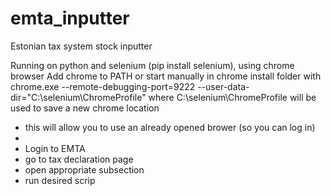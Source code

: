 # emta_inputter
Estonian tax system stock inputter

Running on python and selenium (pip install selenium), using chrome browser
Add chrome to PATH or start manually in chrome install folder with 
chrome.exe --remote-debugging-port=9222 --user-data-dir="C:\selenium\ChromeProfile"
where C:\selenium\ChromeProfile will be used to save a new chrome location
  - this will allow you to use an already opened brower (so you can log in) 
  -
  - Login to EMTA 
  - go to tax declaration page
  - open appropriate subsection 
  - run desired scrip


